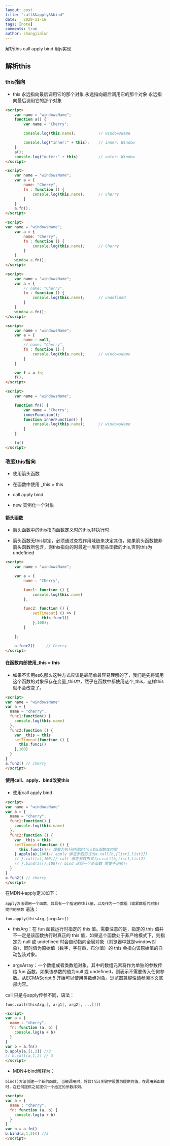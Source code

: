 ```yaml
---
layout: post
title: "call&&apply&&bind"
date:   2020-11-16
tags: [note]
comments: true
author: zhangjialun
---
```

解析this call apply bind
用js实现

<!-- more -->
## 解析this

### this指向

- this 永远指向最后调用它的那个对象 永远指向最后调用它的那个对象 永远指向最后调用它的那个对象

```html
<script>
    var name = "windowsName";
    function a() {
        var name = "Cherry";

        console.log(this.name);          // windowsName

        console.log("inner:" + this);    // inner: Window
    }
    a();
    console.log("outer:" + this)         // outer: Window
</script>
```

```html
<script>
    var name = "windowsName";
    var a = {
        name: "Cherry",
        fn : function () {
            console.log(this.name);      // Cherry
        }
    }
    a.fn();
</script>
```

```html
<script>
var name = "windowsName";
    var a = {
        name: "Cherry",
        fn : function () {
            console.log(this.name);      // Cherry
        }
    }
    window.a.fn();
</script>
```

```html
<script>
    var name = "windowsName";
    var a = {
        // name: "Cherry",
        fn : function () {
            console.log(this.name);      // undefined
        }
    }
    window.a.fn();
</script>
```

```html
<script>
    var name = "windowsName";
    var a = {
        name : null,
        // name: "Cherry",
        fn : function () {
            console.log(this.name);      // windowsName
        }
    }

    var f = a.fn;
    f();
</script>
```

```html
<script>
    var name = "windowsName";

    function fn() {
        var name = 'Cherry';
        innerFunction();
        function innerFunction() {
            console.log(this.name);      // windowsName
        }
    }

    fn()
</script>
```

### 改变this指向

- 使用箭头函数

- 在函数中使用 _this = this

- call apply bind

- new 实例化一个对象

#### 箭头函数

- 箭头函数中的this指向函数定义时的this,非执行时

- 箭头函数无this绑定，必须通过查找作用域链来决定其值，如果箭头函数被非箭头函数所包含，则this指向的时最近一层非箭头函数的this,否则this为undefined

```html
<script>
    var name = "windowsName";

    var a = {
        name : "Cherry",

        func1: function () {
            console.log(this.name)
        },

        func2: function () {
            setTimeout( () => {
                this.func1()
            },100);
        }

    };

    a.func2()     // Cherry
</script>
```

#### 在函数内部使用_this = this

- 如果不实用es6,那么这种方式应该是最简单最容易理解的了，我们是先将调用这个函数的对象保存在变量_this中，然乎在函数中都使用这个_this，这样this就不会改变了。

```html
<script>
var name = "windowsName"
var a = {
  name = "cherry",
  func1:function() {
    console.log(this.name)
  },
  func2:function () {
    var _this = this
    setTimeout(function () {
      this.func1()
    },100)
  }
}
a.fun2() // cherry
</script>
```

#### 使用call、apply、bind改变this

- 使用call apply bind

```html
<script>
var name = "windowsName"
var a = {
  name = "cherry",
  func1:function() {
    console.log(this.name)
  },
  func2:function () {
    var _this = this
    setTimeout(function () {
      this.func1()// 理解为执行时绑定this到a函数体内部
    }.apply(a),100)// apply 绑定参数形式为a.call(b,[list1,list2])
    // }.call(a),100)// call 绑定参数形式为a.call(b,list1,list2)
    // }.bind(a)(),100)// bind 返回一个新函数 需要手动执行
  }
}
a.fun2() // cherry
</script>
```

 在MDN中apply定义如下：

`
apply方法调用一个函数，其具有一个指定的this值，以及作为一个数组（或累数组的对象）提供的参数
`
语法：

`
fun.apply(thisArg,[argsArr])
`

- thisArg：在 fun 函数运行时指定的 this 值。需要注意的是，指定的 this 值并不一定是该函数执行时真正的 this 值，如果这个函数处于非严格模式下，则指定为 null 或 undefined 时会自动指向全局对象（浏览器中就是window对象），同时值为原始值（数字，字符串，布尔值）的 this 会指向该原始值的自动包装对象。

- argsArray：一个数组或者类数组对象，其中的数组元素将作为单独的参数传给 fun 函数。如果该参数的值为null 或 undefined，则表示不需要传入任何参数。从ECMAScript 5 开始可以使用类数组对象。浏览器兼容性请参阅本文底部内容。

call 只是与apply传参不同，语法：

`
func.call(thisArg,[, arg1[, arg2[, ...]]])
`

```html
<script>
var a = {
  name : "cherry",
  fn: function (a, b) {
    console.log(a + b)
  }
}
var b = a.fn()
b.apply(a,[1,2]) //3
// b.call(a,1,2) // 3
</script>
```

- MDN中bind解释为：

`
bind()方法创建一个新的函数, 当被调用时，将其this关键字设置为提供的值，在调用新函数时，在任何提供之前提供一个给定的参数序列。
`

```html
<script>
var a = {
  name : "cherry",
  fn: function (a, b) {
    console.log(a + b)
  }
}
var b = a.fn()
b.bind(a,1,2)() //3
</script>
```
